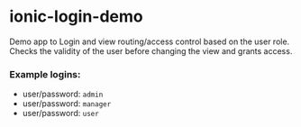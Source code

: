 # ionic-login-demo

Demo app to Login and view routing/access control based on the user role. Checks the validity of the user before changing the view and grants access.

<h3>Example logins:</h3>
<ul>
  <li>user/password: <code>admin</code></li>
  <li>user/password: <code>manager</code></li>
  <li>user/password: <code>user</code></li>
</ul>  



